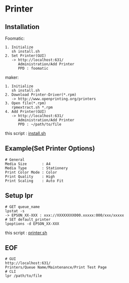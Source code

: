 # Printer

## Installation
Foomatic:

    1. Initialize
       sh install.sh
    2. Set Printer(GUI)
       -> http://localhost:631/
          Administration/Add Printer
          PPD : foomatic

maker:

    1. Initialize
       sh install.sh
    2. Download Printer-Driver(*.rpm)
       -> http://www.openprinting.org/printers
    3. Open file(*.rpm)
       rpmextract.sh *.rpm
    4. Add Printer(GUI)
       -> http://localhost:631/
          Administration/Add Printer
          PPD : ~/path/to/file

this script : [install.sh](https://github.com/ghsable/dotfiles/blob/main/bin/printer/install.sh)

## Example(Set Printer Options)

    # General
    Media Size       : A4
    Media Type       : Stationery
    Print Color Mode : Color
    Print Quality    : High
    Print Scaling    : Auto Fit

## Setup lpr

    # GET queue_name
    lpstat -s
    -> EPSON_XX-XXX : xxx://XXXXXXXX000.xxxxx:000/xxx/xxxxx
    # SET default_printer
    lpoptions -d EPSON_XX-XXX

this script : [printer.sh](https://github.com/ghsable/dotfiles/blob/main/bin/printer/printer.sh)

## EOF

    # GUI
    http://localhost:631/
    Printers/Queue Name/Maintenance/Print Test Page
    # CLI
    lpr /path/to/file
